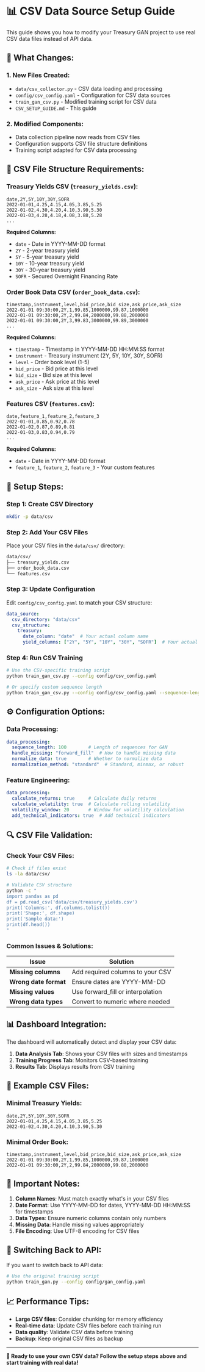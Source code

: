 # 📊 CSV Data Source Setup Guide

This guide shows you how to modify your Treasury GAN project to use real CSV data files instead of API data.

## 🔄 **What Changes:**

### **1. New Files Created:**
- `data/csv_collector.py` - CSV data loading and processing
- `config/csv_config.yaml` - Configuration for CSV data sources
- `train_gan_csv.py` - Modified training script for CSV data
- `CSV_SETUP_GUIDE.md` - This guide

### **2. Modified Components:**
- Data collection pipeline now reads from CSV files
- Configuration supports CSV file structure definitions
- Training script adapted for CSV data processing

## 📁 **CSV File Structure Requirements:**

### **Treasury Yields CSV (`treasury_yields.csv`):**
```csv
date,2Y,5Y,10Y,30Y,SOFR
2022-01-01,4.25,4.15,4.05,3.85,5.25
2022-01-02,4.30,4.20,4.10,3.90,5.30
2022-01-03,4.28,4.18,4.08,3.88,5.28
...
```

**Required Columns:**
- `date` - Date in YYYY-MM-DD format
- `2Y` - 2-year treasury yield
- `5Y` - 5-year treasury yield  
- `10Y` - 10-year treasury yield
- `30Y` - 30-year treasury yield
- `SOFR` - Secured Overnight Financing Rate

### **Order Book Data CSV (`order_book_data.csv`):**
```csv
timestamp,instrument,level,bid_price,bid_size,ask_price,ask_size
2022-01-01 09:30:00,2Y,1,99.85,1000000,99.87,1000000
2022-01-01 09:30:00,2Y,2,99.84,2000000,99.88,2000000
2022-01-01 09:30:00,2Y,3,99.83,3000000,99.89,3000000
...
```

**Required Columns:**
- `timestamp` - Timestamp in YYYY-MM-DD HH:MM:SS format
- `instrument` - Treasury instrument (2Y, 5Y, 10Y, 30Y, SOFR)
- `level` - Order book level (1-5)
- `bid_price` - Bid price at this level
- `bid_size` - Bid size at this level
- `ask_price` - Ask price at this level
- `ask_size` - Ask size at this level

### **Features CSV (`features.csv`):**
```csv
date,feature_1,feature_2,feature_3
2022-01-01,0.85,0.92,0.78
2022-01-02,0.87,0.89,0.81
2022-01-03,0.83,0.94,0.79
...
```

**Required Columns:**
- `date` - Date in YYYY-MM-DD format
- `feature_1`, `feature_2`, `feature_3` - Your custom features

## 🚀 **Setup Steps:**

### **Step 1: Create CSV Directory**
```bash
mkdir -p data/csv
```

### **Step 2: Add Your CSV Files**
Place your CSV files in the `data/csv/` directory:
```bash
data/csv/
├── treasury_yields.csv
├── order_book_data.csv
└── features.csv
```

### **Step 3: Update Configuration**
Edit `config/csv_config.yaml` to match your CSV structure:
```yaml
data_source:
  csv_directory: "data/csv"
  csv_structure:
    treasury:
      date_column: "date"  # Your actual column name
      yield_columns: ["2Y", "5Y", "10Y", "30Y", "SOFR"]  # Your actual column names
```

### **Step 4: Run CSV Training**
```bash
# Use the CSV-specific training script
python train_gan_csv.py --config config/csv_config.yaml

# Or specify custom sequence length
python train_gan_csv.py --config config/csv_config.yaml --sequence-length 200
```

## ⚙️ **Configuration Options:**

### **Data Processing:**
```yaml
data_processing:
  sequence_length: 100        # Length of sequences for GAN
  handle_missing: "forward_fill"  # How to handle missing data
  normalize_data: true        # Whether to normalize data
  normalization_method: "standard"  # Standard, minmax, or robust
```

### **Feature Engineering:**
```yaml
data_processing:
  calculate_returns: true     # Calculate daily returns
  calculate_volatility: true  # Calculate rolling volatility
  volatility_window: 20       # Window for volatility calculation
  add_technical_indicators: true  # Add technical indicators
```

## 🔍 **CSV File Validation:**

### **Check Your CSV Files:**
```bash
# Check if files exist
ls -la data/csv/

# Validate CSV structure
python -c "
import pandas as pd
df = pd.read_csv('data/csv/treasury_yields.csv')
print('Columns:', df.columns.tolist())
print('Shape:', df.shape)
print('Sample data:')
print(df.head())
"
```

### **Common Issues & Solutions:**

| Issue | Solution |
|-------|----------|
| **Missing columns** | Add required columns to your CSV |
| **Wrong date format** | Ensure dates are YYYY-MM-DD |
| **Missing values** | Use forward_fill or interpolation |
| **Wrong data types** | Convert to numeric where needed |

## 📊 **Dashboard Integration:**

The dashboard will automatically detect and display your CSV data:

1. **Data Analysis Tab**: Shows your CSV files with sizes and timestamps
2. **Training Progress Tab**: Monitors CSV-based training
3. **Results Tab**: Displays results from CSV training

## 🎯 **Example CSV Files:**

### **Minimal Treasury Yields:**
```csv
date,2Y,5Y,10Y,30Y,SOFR
2022-01-01,4.25,4.15,4.05,3.85,5.25
2022-01-02,4.30,4.20,4.10,3.90,5.30
```

### **Minimal Order Book:**
```csv
timestamp,instrument,level,bid_price,bid_size,ask_price,ask_size
2022-01-01 09:30:00,2Y,1,99.85,1000000,99.87,1000000
2022-01-01 09:30:00,2Y,2,99.84,2000000,99.88,2000000
```

## 🚨 **Important Notes:**

1. **Column Names**: Must match exactly what's in your CSV files
2. **Date Format**: Use YYYY-MM-DD for dates, YYYY-MM-DD HH:MM:SS for timestamps
3. **Data Types**: Ensure numeric columns contain only numbers
4. **Missing Data**: Handle missing values appropriately
5. **File Encoding**: Use UTF-8 encoding for CSV files

## 🔄 **Switching Back to API:**

If you want to switch back to API data:
```bash
# Use the original training script
python train_gan.py --config config/gan_config.yaml
```

## 📈 **Performance Tips:**

- **Large CSV files**: Consider chunking for memory efficiency
- **Real-time data**: Update CSV files before each training run
- **Data quality**: Validate CSV data before training
- **Backup**: Keep original CSV files as backup

---

**🎯 Ready to use your own CSV data? Follow the setup steps above and start training with real data!** 
